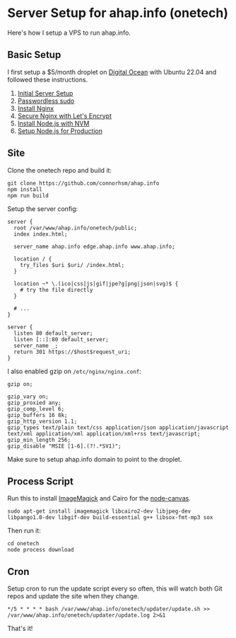 # Server Setup for ahap.info (onetech)

Here's how I setup a VPS to run ahap.info.

## Basic Setup

I first setup a $5/month droplet on [Digital Ocean](https://www.digitalocean.com) with Ubuntu 22.04 and followed these instructions.

1. [Initial Server Setup](https://www.digitalocean.com/community/tutorials/initial-server-setup-with-ubuntu-22-04)
2. [Passwordless sudo](https://serverfault.com/a/596988)
3. [Install Nginx](https://www.digitalocean.com/community/tutorials/how-to-install-nginx-on-ubuntu-22-04)
4. [Secure Nginx with Let's Encrypt](https://www.digitalocean.com/community/tutorials/how-to-secure-nginx-with-let-s-encrypt-on-ubuntu-22-04)
5. [Install Node.js with NVM](https://www.digitalocean.com/community/tutorials/how-to-install-node-js-on-ubuntu-22-04)
6. [Setup Node.js for Production](https://www.digitalocean.com/community/tutorials/how-to-set-up-a-node-js-application-for-production-on-ubuntu-22-04)

## Site

Clone the onetech repo and build it:

```
git clone https://github.com/connorhsm/ahap.info
npm install
npm run build
```

Setup the server config:

```
server {
  root /var/www/ahap.info/onetech/public;
  index index.html;

  server_name ahap.info edge.ahap.info www.ahap.info;

  location / {
    try_files $uri $uri/ /index.html;
  }

  location ~* \.(ico|css|js|gif|jpe?g|png|json|svg)$ {
    # try the file directly
  }

  # ...
}

server {
  listen 80 default_server;
  listen [::]:80 default_server;
  server_name _;
  return 301 https://$host$request_uri;
}
```

I also enabled gzip on `/etc/nginx/nginx.conf`:

```
gzip on;

gzip_vary on;
gzip_proxied any;
gzip_comp_level 6;
gzip_buffers 16 8k;
gzip_http_version 1.1;
gzip_types text/plain text/css application/json application/javascript text/xml application/xml application/xml+rss text/javascript;
gzip_min_length 256;
gzip_disable "MSIE [1-6].(?!.*SV1)";
```

Make sure to setup ahap.info domain to point to the droplet.


## Process Script

Run this to install [ImageMagick](https://www.imagemagick.org/script/index.php) and Cairo for the [node-canvas](https://github.com/Automattic/node-canvas/blob/v1.x/Readme.md).

```
sudo apt-get install imagemagick libcairo2-dev libjpeg-dev libpango1.0-dev libgif-dev build-essential g++ libsox-fmt-mp3 sox
```

Then run it:

```
cd onetech
node process download
```

## Cron

Setup cron to run the update script every so often, this will watch both Git repos and update the site when they change.

```
*/5 * * * * bash /var/www/ahap.info/onetech/updater/update.sh >> /var/www/ahap.info/onetech/updater/update.log 2>&1
```

That's it!
